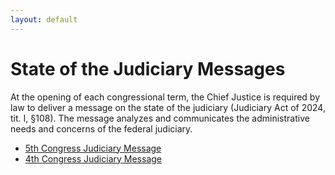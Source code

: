```yaml
---
layout: default
---
```


# State of the Judiciary Messages

At the opening of each congressional term, the Chief Justice is required by law to deliver a message on the state of the judiciary (Judiciary Act of 2024, tit. I, §108). The message analyzes and communicates the administrative needs and concerns of the federal judiciary.

- [5th Congress Judiciary Message](/publicinfo/judiciarymessages/5thcongress-judiciarymessage.pdf)
- [4th Congress Judiciary Message](/publicinfo/judiciarymessages/4thcongress-judiciarymessage.pdf)